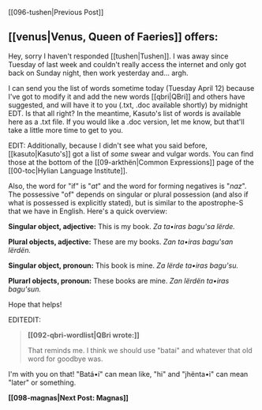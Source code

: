 [[096-tushen|Previous Post]]
## [[venus|Venus, Queen of Faeries]] offers:

Hey, sorry I haven't responded [[tushen|Tushen]]. I was away since Tuesday of last week and couldn't really access the internet and only got back on Sunday night, then work yesterday and... argh.

I can send you the list of words sometime today (Tuesday April 12) because I've got to modify it and add the new words [[qbri|QBri]] and others have suggested, and will have it to you (.txt, .doc available shortly) by midnight EDT. Is that all right? In the meantime, Kasuto's list of words is available here as a .txt file. If you would like a .doc version, let me know, but that'll take a little more time to get to you.

EDIT: Additionally, because I didn't see what you said before, [[kasuto|Kasuto's]] got a list of *some* swear and vulgar words. You can find those at the bottom of the [[09-arkthën|Common Expressions]] page of the [[00-toc|Hylian Language Institute]].

Also, the word for "if" is "_at_" and the word for forming negatives is "_naz_". The possessive "of" depends on singular or plural possession (and also if what is possessed is explicitly stated), but is similar to the apostrophe-S that we have in English. Here's a quick overview:

**Singular object, adjective:**
This is my book.
*Za ta•iras bagu'sa lërde.*

**Plural objects, adjective:**
These are my books.
*Zan ta•iras bagu'san lërdën.*

**Singular object, pronoun:**
This book is mine.
*Za lërde ta•iras bagu'su.*

**Plurarl objects, pronoun:**
These books are mine.
*Zan lërdën ta•iras bagu'sun.*

Hope that helps!

EDITEDIT:

> **[[092-qbri-wordlist|QBri wrote:]]**
> 
> That reminds me. I think we should use "batai" and whatever that old word for goodbye was.

I'm with you on that! "Batá•í" can mean like, "hi" and "jhënta•i" can mean "later" or something.

**[[098-magnas|Next Post: Magnas]]**
